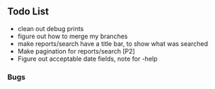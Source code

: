 ## Todo List ##
* clean out debug prints
* figure out how to merge my branches
* make reports/search have a title bar, to show what was searched
* Make pagination for reports/search [P2]
* Figure out acceptable date fields, note for -help

### Bugs ###

